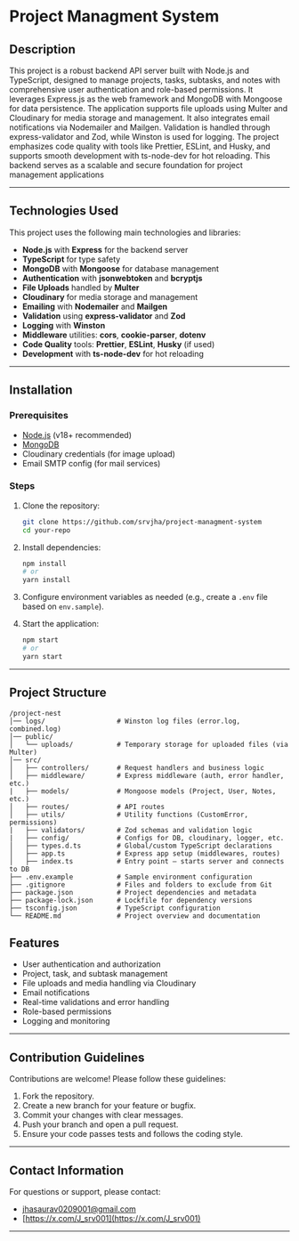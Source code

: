 # Project Managment System

## Description

This project is a robust backend API server built with Node.js and TypeScript, designed to manage projects, tasks, subtasks, and notes with comprehensive user authentication and role-based permissions. It leverages Express.js as the web framework and MongoDB with Mongoose for data persistence. The application supports file uploads using Multer and Cloudinary for media storage and management. It also integrates email notifications via Nodemailer and Mailgen. Validation is handled through express-validator and Zod, while Winston is used for logging. The project emphasizes code quality with tools like Prettier, ESLint, and Husky, and supports smooth development with ts-node-dev for hot reloading. This backend serves as a scalable and secure foundation for project management applications

---

## Technologies Used

This project uses the following main technologies and libraries:

- **Node.js** with **Express** for the backend server
- **TypeScript** for type safety
- **MongoDB** with **Mongoose** for database management
- **Authentication** with **jsonwebtoken** and **bcryptjs**
- **File Uploads** handled by **Multer**
- **Cloudinary** for media storage and management
- **Emailing** with **Nodemailer** and **Mailgen**
- **Validation** using **express-validator** and **Zod**
- **Logging** with **Winston**
- **Middleware** utilities: **cors**, **cookie-parser**, **dotenv**
- **Code Quality** tools: **Prettier**, **ESLint**, **Husky** (if used)
- **Development** with **ts-node-dev** for hot reloading

---

## Installation

### Prerequisites

- [Node.js](https://nodejs.org/en/) (v18+ recommended)
- [MongoDB](https://www.mongodb.com/)
- Cloudinary credentials (for image upload)
- Email SMTP config (for mail services)

### Steps

1. Clone the repository:
   ```bash
   git clone https://github.com/srvjha/project-managment-system
   cd your-repo
   ```
2. Install dependencies:
   ```bash
   npm install
   # or
   yarn install
   ```
3. Configure environment variables as needed (e.g., create a `.env` file based on `env.sample`).

4. Start the application:
   ```bash
   npm start
   # or
   yarn start
   ```

---

## Project Structure

```
/project-nest
│── logs/                  # Winston log files (error.log, combined.log)
│── public/
│   └── uploads/           # Temporary storage for uploaded files (via Multer)
│── src/
│   ├── controllers/       # Request handlers and business logic
│   ├── middleware/        # Express middleware (auth, error handler, etc.)
|   ├── models/            # Mongoose models (Project, User, Notes, etc.)
│   ├── routes/            # API routes
│   ├── utils/             # Utility functions (CustomError, permissions)
|   ├── validators/        # Zod schemas and validation logic
|   ├── config/            # Configs for DB, cloudinary, logger, etc.
│   ├── types.d.ts         # Global/custom TypeScript declarations
│   ├── app.ts             # Express app setup (middlewares, routes)
│   ├── index.ts           # Entry point — starts server and connects to DB
├── .env.example           # Sample environment configuration
├── .gitignore             # Files and folders to exclude from Git
├── package.json           # Project dependencies and metadata
├── package-lock.json      # Lockfile for dependency versions
├── tsconfig.json          # TypeScript configuration
└── README.md              # Project overview and documentation
```

## Features

- User authentication and authorization
- Project, task, and subtask management
- File uploads and media handling via Cloudinary
- Email notifications
- Real-time validations and error handling
- Role-based permissions
- Logging and monitoring

---

## Contribution Guidelines

Contributions are welcome! Please follow these guidelines:

1. Fork the repository.
2. Create a new branch for your feature or bugfix.
3. Commit your changes with clear messages.
4. Push your branch and open a pull request.
5. Ensure your code passes tests and follows the coding style.

---

## Contact Information

For questions or support, please contact:

- [jhasaurav0209001@gmail.com](mailto:jhasaurav0209001@gmail.com)
- [https://x.com/J_srv001](https://x.com/J_srv001)

---
